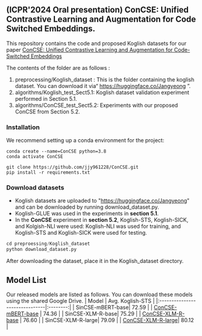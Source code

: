 ## (ICPR'2024 Oral presentation) ConCSE: Unified Contrastive Learning and Augmentation for Code Switched Embeddings.

This repository contains the code and proposed Koglish datasets for our paper [ConCSE: Unified Contrastive Learning and Augmentation for Code-Switched Embeddings](https://arxiv.org/abs/2409.00120)

The contents of the folder are as follows : 
1. preprocessing/Koglish_dataset : This is the folder containing the koglish dataset. You can download it via“ https://huggingface.co/Jangyeong ”.
2. algorithms/Koglish_test_Sect5.1: Koglish dataset validation experiment performed in Section 5.1.
3. algorithms/ConCSE_test_Sect5.2: Experiments with our proposed ConCSE from Section 5.2.

### Installation ### 
We recommend setting up a conda environment for the project:
```
conda create --name=ConCSE python=3.8
conda activate ConCSE

git clone https://github.com/jjy961228/ConCSE.git
pip install -r requirements.txt
```

### Download datasets ###
* Koglish datasets are uploaded to "https://huggingface.co/Jangyeong" and can be downloaded by running download_dataset.py.
* Koglish-GLUE was used in the experiments in **section 5.1**. 
* In the **ConCSE** experiment in **section 5.2**, Koglish-STS, Koglish-SICK, and Kolgish-NLI were used: Koglish-NLI was used for training, and Koglish-STS and Koglish-SICK were used for testing.
``` python
cd preproessing/Koglish_dataset
python download_dataset.py
```
After downloading the dataset, place it in the Koglish_dataset directory.

## Model List

Our released models are listed as follows. You can download these models using the shared Google Drive.
|              Model              | Avg. Koglish-STS |
|:-------------------------------|:--------:|
| SinCSE-mBERT-base|   72.59 |
| [ConCSE-mBERT-base](https://drive.google.com/drive/folders/1k3JDP4WfRkVTypaiL3L1RO1qeve2yvhF?usp=sharing) |   74.36 |
| SinCSE-XLM-R-base|   75.29 |
| [ConCSE-XLM-R-base](https://drive.google.com/drive/folders/1k3JDP4WfRkVTypaiL3L1RO1qeve2yvhF?usp=sharing) |   76.60 |
| SinCSE-XLM-R-large|   79.09 |
| [ConCSE-XLM-R-large](https://drive.google.com/drive/folders/1k3JDP4WfRkVTypaiL3L1RO1qeve2yvhF?usp=sharing)|   80.12 |
